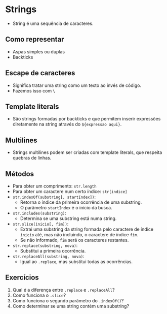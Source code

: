# Strings

- String é uma sequência de caracteres.

## Como representar

- Aspas simples ou duplas
- Backticks

## Escape de caracteres

- Significa tratar uma string como um texto ao invés de código.
- Fazemos isso com `\`

## Template literals

- São strings formadas por backticks e que permitem inserir expressões diretamente na string através do `${expressao aqui}`.

## Multilines

- Strings multilines podem ser criadas com template literals, que respeita quebras de linhas.

## Métodos

- Para obter um comprimento: `str.length`
- Para obter um caractere num certo índice: `str[indice]`
- `str.indexOf(substring[, startIndex])`:
  - Retorna o índice da primeira ocorrência de uma substring.
  - O parâmetro `startIndex` é o início da busca.
- `str.includes(substring)`:
  - Determina se uma substring está numa string.
- `str.slice(inicio[, fim])`:
  - Extrai uma substring da string formada pelo caractere de índice `inicio` até, mas não incluindo, o caractere de índice `fim`.
  - Se não informado, `fim` será os caracteres restantes.
- `str.replace(substring, nova)`:
  - Substitui a primeira ocorrência.
- `str.replaceAll(substring, nova)`:
  - Igual ao `.replace`, mas substitui todas as ocorrências.

## Exercícios

1. Qual é a diferença entre `.replace` e `.replaceAll`?
2. Como funciona o `.slice`?
3. Como funciona o segundo parâmetro do `.indexOf()`?
4. Como determinar se uma string contém uma substring?